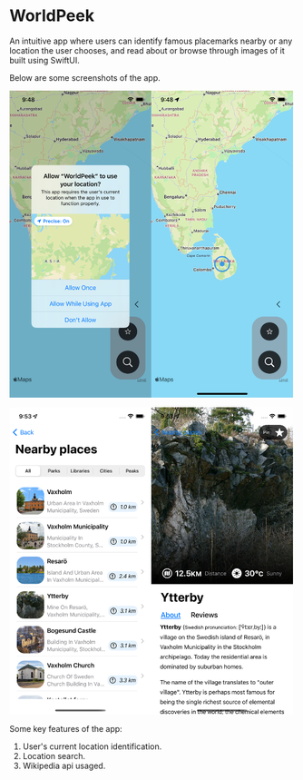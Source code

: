 # WorldPeek
An intuitive app where users can identify famous placemarks nearby or any location the user chooses, and read about or browse through images of it built using SwiftUI.

Below are some screenshots of the app. 

<img src="Screenshots/Simulator Screen Shot - iPhone 13 Pro - 2022-05-24 at 09.48.17.png" width="250"><img src="Screenshots/Simulator Screen Shot - iPhone 13 Pro - 2022-05-24 at 09.48.27.png" width="250">

<img src="Screenshots/Simulator Screen Shot - iPhone 13 Pro - 2022-05-24 at 09.53.04.png" width="250"><img src="Screenshots/Simulator Screen Shot - iPhone 13 Pro - 2022-05-24 at 09.53.01.png" width="250">

Some key features of the app:
1. User's current location identification.
2. Location search.
3. Wikipedia api usaged.

